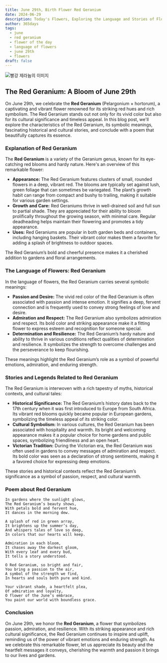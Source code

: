 ```yaml
---
title: June 29th, Birth Flower Red Geranium
date: 2024-06-29
description: Today's Flowers, Exploring the Language and Stories of Flowers Red Geranium
author: 365days
tags:
  - june
  - red geranium
  - flower of the day
  - language of flowers
  - june 29th
  - flowers
draft: false
---
```


![빨강 제라늄의 이미지](https://cdn.pixabay.com/photo/2019/07/12/14/52/geranium-4333041_1280.jpg#center)

## The Red Geranium: A Bloom of June 29th

On June 29th, we celebrate the **Red Geranium** (Pelargonium × hortorum), a captivating and vibrant flower renowned for its striking red hues and rich symbolism. The Red Geranium stands out not only for its vivid color but also for its cultural significance and timeless appeal. In this blog post, we'll explore the characteristics of the Red Geranium, its symbolic meanings, fascinating historical and cultural stories, and conclude with a poem that beautifully captures its essence.

### Explanation of Red Geranium

The **Red Geranium** is a variety of the Geranium genus, known for its eye-catching red blooms and hardy nature. Here's an overview of this remarkable flower:

- **Appearance:** The Red Geranium features clusters of small, rounded flowers in a deep, vibrant red. The blooms are typically set against lush, green foliage that can sometimes be variegated. The plant’s growth habit can range from compact and bushy to trailing, making it suitable for various garden settings.
- **Growth and Care:** Red Geraniums thrive in well-drained soil and full sun to partial shade. They are appreciated for their ability to bloom prolifically throughout the growing season, with minimal care. Regular deadheading helps maintain their flowering and promotes a tidy appearance.
- **Uses:** Red Geraniums are popular in both garden beds and containers, including hanging baskets. Their vibrant color makes them a favorite for adding a splash of brightness to outdoor spaces.

The Red Geranium’s bold and cheerful presence makes it a cherished addition to gardens and floral arrangements.

### The Language of Flowers: Red Geranium

In the language of flowers, the Red Geranium carries several symbolic meanings:

- **Passion and Desire:** The vivid red color of the Red Geranium is often associated with passion and intense emotion. It signifies a deep, fervent connection and is frequently used to convey strong feelings of love and desire.
- **Admiration and Respect:** The Red Geranium also symbolizes admiration and respect. Its bold color and striking appearance make it a fitting flower to express esteem and recognition for someone special.
- **Determination and Resilience:** The Red Geranium’s hardy nature and ability to thrive in various conditions reflect qualities of determination and resilience. It symbolizes the strength to overcome challenges and the perseverance to keep flourishing.

These meanings highlight the Red Geranium’s role as a symbol of powerful emotions, admiration, and enduring strength.

### Stories and Legends Related to Red Geranium

The Red Geranium is interwoven with a rich tapestry of myths, historical contexts, and cultural tales:

- **Historical Significance:** The Red Geranium’s history dates back to the 17th century when it was first introduced to Europe from South Africa. Its vibrant red blooms quickly became popular in European gardens, symbolizing the timeless appeal of its striking color.
- **Cultural Symbolism:** In various cultures, the Red Geranium has been associated with hospitality and warmth. Its bright and welcoming appearance makes it a popular choice for home gardens and public spaces, symbolizing friendliness and an open heart.
- **Victorian Tradition:** During the Victorian era, the Red Geranium was often used in gardens to convey messages of admiration and respect. Its bold color was seen as a declaration of strong sentiments, making it a favored choice for expressing deep emotions.

These stories and historical contexts reflect the Red Geranium’s significance as a symbol of passion, respect, and cultural warmth.

### Poem about Red Geranium

	In gardens where the sunlight glows,
	The Red Geranium’s beauty shows,
	With petals bold and fervent hue,
	It dances in the morning dew.
	
	A splash of red in green array,
	It brightens up the summer’s day,
	And whispers tales of love so deep,
	In colors that our hearts will keep.
	
	Admiration in each bloom,
	It chases away the darkest gloom,
	With every leaf and every bud,
	It tells a story understood.
	
	O Red Geranium, so bright and fair,
	You bring a passion to the air,
	A symbol of the strength we find,
	In hearts and souls both pure and kind.
	
	Your vibrant shade, a heartfelt plea,
	Of admiration and loyalty,
	O flower of the June’s embrace,
	You paint our world with boundless grace.

### Conclusion

On June 29th, we honor the **Red Geranium**, a flower that symbolizes passion, admiration, and resilience. With its striking appearance and rich cultural significance, the Red Geranium continues to inspire and uplift, reminding us of the power of vibrant emotions and enduring strength. As we celebrate this remarkable flower, let us appreciate its beauty and the heartfelt messages it conveys, cherishing the warmth and passion it brings to our lives and gardens.